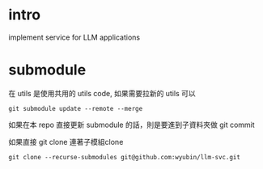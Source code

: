 # intro
implement service for LLM applications

# submodule
在 utils 是使用共用的 utils code, 如果需要拉新的 utils 可以
```shell
git submodule update --remote --merge
```
如果在本 repo 直接更新 submodule 的話，則是要進到子資料夾做 git commit

如果直接 git clone 連著子模組clone
```shell
git clone --recurse-submodules git@github.com:wyubin/llm-svc.git
```
